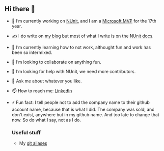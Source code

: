 ## Hi there 👋

- 🔭 I’m currently working on [NUnit](https://github.com/nunit), and I am a [Microsoft MVP](https://mvp.microsoft.com/en-US/MVP/profile/a15b80b4-3c9a-e411-93f2-9cb65495d3c4) for the 17th year.
- :writing_hand: I do write on [my blog](https://hermit.no) but most of what I write is on the [NUnit docs](https://docs.nunit.org).
- 🌱 I’m currently learning how to not work, althought fun and work has been so intermixed.
- 👯 I’m looking to collaborate on anything fun.
- 🤔 I’m looking for help with NUnit, we need more contributors.
- 💬 Ask me about whatever you like.
- 📫 How to reach me: [LinkedIn](https://www.linkedin.com/in/terjesandstrom/)
- ⚡ Fun fact: I tell people not to add the company name to their github account name, because that is what I did.  The company was sold, and don't exist, anywhere but in my github name. And too late to change that now.  So do what I say, not as I do.

  ### Useful stuff
  - My [git aliases](https://gist.github.com/OsirisTerje/e9d06c627405f576e6ebf85e2c09f3c4)


